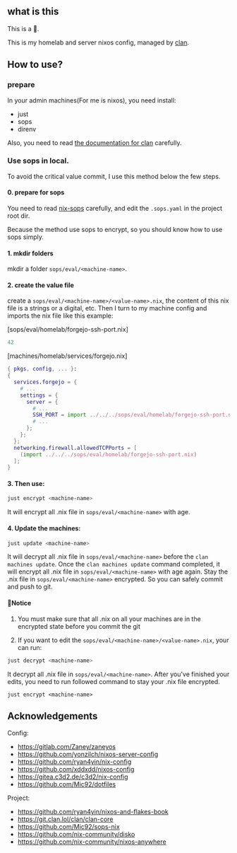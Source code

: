## what is this

This is a 🧊.

This is my homelab and server nixos config, managed by [clan](https://clan.lol).

## How to use?

### prepare

In your admin machines(For me is nixos), you need install:

- just
- sops
- direnv

Also, you need to read [the documentation for clan](https://docs.clan.lol) carefully.

### Use sops in local.

To avoid the critical value commit, I use this method below the few steps.
#### 0. prepare for sops

You need to read [nix-sops](https://github.com/Mic92/sops-nix) carefully, and edit the `.sops.yaml` in the project root dir.

Because the method use sops to encrypt, so you should know how to use sops simply.

#### 1. mkdir folders

mkdir a folder `sops/eval/<machine-name>`.

#### 2. create the value file

create a `sops/eval/<machine-name>/<value-name>.nix`, the content of this nix file is a strings or a digital, etc. Then I turn to my machine config and imports the nix file like this example:

[sops/eval/homelab/forgejo-ssh-port.nix]
```sops/eval/homelab/forgejo-ssh-port.nix
42
```

[machines/homelab/services/forgejo.nix]
```machines/homelab/services/forgejo.nix
{ pkgs, config, ... }:
{
  services.forgejo = {
    # ...
    settings = {
      server = {
        # ...
        SSH_PORT = import ../../../sops/eval/homelab/forgejo-ssh-port.nix;
        # ...
      };
    };
  };
  networking.firewall.allowedTCPPorts = [
    (import ../../../sops/eval/homelab/forgejo-ssh-port.nix)
  ];
}
```

#### 3. Then use:

```bash
just encrypt <machine-name>
```

It will encrypt all .nix file in `sops/eval/<machine-name>` with age.

#### 4. Update the machines:

```bash
just update <machine-name>
```

It will decrypt all .nix file in `sops/eval/<machine-name>` before the `clan machines update`. Once the `clan machines update` command completed, it will encrypt all .nix file in `sops/eval/<machine-name>` with age again. Stay the .nix file in `sops/eval/<machine-name>` encrypted. So you can safely commit and push to git.

#### 🚨Notice

1. You must make sure that all <value>.nix on all your machines are in the encrypted state before you commit the git

2. If you want to edit the `sops/eval/<machine-name>/<value-name>.nix`, your can run:

```bash
just decrypt <machine-name>
```
It decrypt all .nix file in `sops/eval/<machine-name>`. After you've finished your edits, you need to run followed command to stay your .nix file encrypted.
```
just encrypt <machine-name>
```

## Acknowledgements

Config:
- <https://gitlab.com/Zaney/zaneyos>
- <https://github.com/yonzilch/nixos-server-config>
- <https://github.com/ryan4yin/nix-config>
- <https://github.com/xddxdd/nixos-config>
- <https://gitea.c3d2.de/c3d2/nix-config>
- <https://github.com/Mic92/dotfiles>

Project:
- <https://github.com/ryan4yin/nixos-and-flakes-book>
- <https://git.clan.lol/clan/clan-core>
- <https://github.com/Mic92/sops-nix>
- <https://github.com/nix-community/disko>
- <https://github.com/nix-community/nixos-anywhere>
